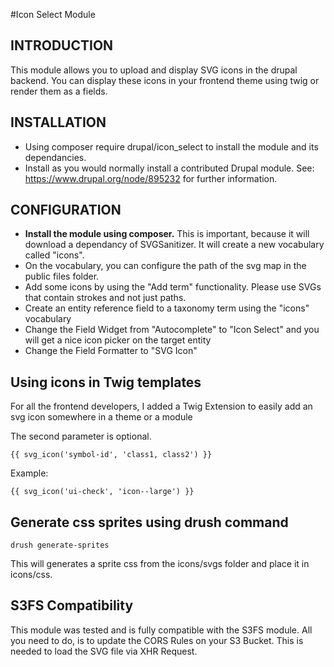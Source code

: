 #Icon Select Module

## INTRODUCTION
This module allows you to upload and display SVG icons in the drupal backend. 
You can display these icons in your frontend theme using twig or render them 
as a fields.

## INSTALLATION
- Using composer require drupal/icon_select to install the module and its 
dependancies.
- Install as you would normally install a contributed Drupal module.
  See: https://www.drupal.org/node/895232 for further information.

## CONFIGURATION
- **Install the module using composer.** This is important, because it will download a dependancy of SVGSanitizer. It will create a new vocabulary called "icons".
- On the vocabulary, you can configure the path of the svg map in the public 
 files folder.
- Add some icons by using the "Add term" functionality. Please use SVGs that 
contain strokes and not just paths.
- Create an entity reference field to a taxonomy term using the "icons" 
vocabulary
- Change the Field Widget from "Autocomplete" to "Icon Select" and you will 
get a nice icon picker on the target entity
- Change the Field Formatter to "SVG Icon"

## Using icons in Twig templates
For all the frontend developers, I added a Twig Extension to easily add an 
svg icon somewhere in a theme or a module

The second parameter is optional.

```
{{ svg_icon('symbol-id', 'class1, class2') }}
```

Example:
```
{{ svg_icon('ui-check', 'icon--large') }}
```

## Generate css sprites using drush command

```
drush generate-sprites
```

This will generates a sprite css from the icons/svgs folder
and place it in icons/css.

## S3FS Compatibility
This module was tested and is fully compatible with the S3FS module. All you 
need to do, is to update the CORS Rules on your S3 Bucket. This is needed 
to load the SVG file via XHR Request.
